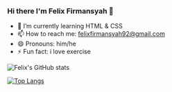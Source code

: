 ### Hi there I'm Felix Firmansyah 👋

- 🌱 I’m currently learning HTML & CSS
- 📫 How to reach me: felixfirmansyah92@gmail.com
- 😄 Pronouns: him/he
- ⚡ Fun fact: i love exercise

![Felix's GitHub stats](https://github-readme-stats.vercel.app/api?username=Felix-Firmansyah&show_icons=true&theme=tokyonight)



[![Top Langs](https://github-readme-stats.vercel.app/api/top-langs/?username=Felix-Firmansyah&layout=compact)](https://github.com/Felix-Firmansyah/github-readme-stats)
